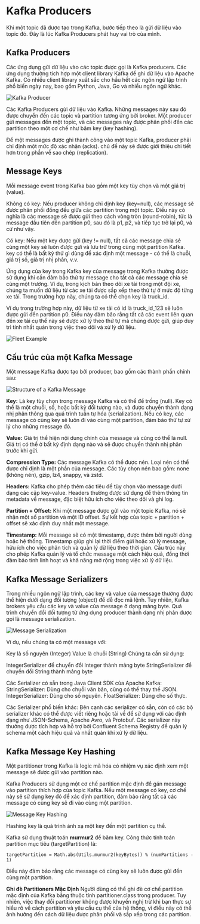 # Kafka Producers

Khi một topic đã được tạo trong Kafka, bước tiếp theo là gửi dữ liệu vào topic đó. Đây là lúc Kafka Producers phát huy vai trò của mình.

## Kafka Producers

Các ứng dụng gửi dữ liệu vào các topic được gọi là Kafka producers. Các ứng dụng thường tích hợp một client library Kafka để ghi dữ liệu vào Apache Kafka. Có nhiều client library xuất sắc cho hầu hết các ngôn ngữ lập trình phổ biến ngày nay, bao gồm Python, Java, Go và nhiều ngôn ngữ khác.

![Kafka Producer](/images/kafka-07.png)

Các Kafka Producers gửi dữ liệu vào Kafka. Những messages này sau đó được chuyển đến các topic và partition tương ứng bởi broker. Một producer gửi messages đến một topic, và các messages này được phân phối đến các partition theo một cơ chế như băm key (key hashing).

Để một messages được ghi thành công vào một topic Kafka, producer phải chỉ định một mức độ xác nhận (acks). chủ đề này sẽ được giới thiệu chi tiết hơn trong phần về sao chép (replication).

## Message Keys

Mỗi message event trong Kafka bao gồm một key tùy chọn và một giá trị (value).

Không có key: Nếu producer không chỉ định key (key=null), các message sẽ được phân phối đồng đều giữa các partition trong một topic. Điều này có nghĩa là các message sẽ được gửi theo cách vòng tròn (round-robin), tức là message đầu tiên đến partition p0, sau đó là p1, p2, và tiếp tục trở lại p0, và cứ như vậy.

Có key: Nếu một key được gửi (key != null), tất cả các message chia sẻ cùng một key sẽ luôn được gửi và lưu trữ trong cùng một partition Kafka. key có thể là bất kỳ thứ gì dùng để xác định một message - có thể là chuỗi, giá trị số, giá trị nhị phân, v.v.

Ứng dụng của key trong Kafka
key của message trong Kafka thường được sử dụng khi cần đảm bảo thứ tự message cho tất cả các message chia sẻ cùng một trường. Ví dụ, trong kịch bản theo dõi xe tải trong một đội xe, chúng ta muốn dữ liệu từ các xe tải được sắp xếp theo thứ tự ở mức độ từng xe tải. Trong trường hợp này, chúng ta có thể chọn key là truck_id.

Ví dụ trong trường hợp này, dữ liệu từ xe tải có id là truck_id_123 sẽ luôn được gửi đến partition p0. Điều này đảm bảo rằng tất cả các event liên quan đến xe tải cụ thể này sẽ được xử lý theo thứ tự mà chúng được gửi, giúp duy trì tính nhất quán trong việc theo dõi và xử lý dữ liệu.

![Fleet Example](/images/kafka-08.png)

## Cấu trúc của một Kafka Message

Một message Kafka được tạo bởi producer, bao gồm các thành phần chính sau:

![Structure of a Kafka Message](/images/kafka-09.png)

**Key:**
Là key tùy chọn trong message Kafka và có thể để trống (null).
Key có thể là một chuỗi, số, hoặc bất kỳ đối tượng nào, và được chuyển thành dạng nhị phân thông qua quá trình tuần tự hóa (serialization).
Nếu có key, các message có cùng key sẽ luôn đi vào cùng một partition, đảm bảo thứ tự xử lý cho những message đó.

**Value:**
Giá trị thể hiện nội dung chính của message và cũng có thể là null.
Giá trị có thể ở bất kỳ định dạng nào và sẽ được chuyển thành nhị phân trước khi gửi.

**Compression Type:**
Các message Kafka có thể được nén. Loại nén có thể được chỉ định là một phần của message.
Các tùy chọn nén bao gồm: none (không nén), gzip, lz4, snappy, và zstd.

**Headers:**
Kafka cho phép thêm các tiêu đề tùy chọn vào message dưới dạng các cặp key-value.
Headers thường được sử dụng để thêm thông tin metadata về message, đặc biệt hữu ích cho việc theo dõi và ghi log.

**Partition + Offset:**
Khi một message được gửi vào một topic Kafka, nó sẽ nhận một số partition và một ID offset.
Sự kết hợp của topic + partition + offset sẽ xác định duy nhất một message.

**Timestamp:**
Mỗi message sẽ có một timestamp, được thêm bởi người dùng hoặc hệ thống.
Timestamp giúp ghi lại thời điểm gửi hoặc xử lý message, hữu ích cho việc phân tích và quản lý dữ liệu theo thời gian.
Cấu trúc này cho phép Kafka quản lý và tổ chức message một cách hiệu quả, đồng thời đảm bảo tính linh hoạt và khả năng mở rộng trong việc xử lý dữ liệu.

## Kafka Message Serializers

Trong nhiều ngôn ngữ lập trình, các key và value của message thường được thể hiện dưới dạng đối tượng (object) để dễ đọc mã lệnh. Tuy nhiên, Kafka brokers yêu cầu các key và value của message ở dạng mảng byte. Quá trình chuyển đổi đối tượng từ ứng dụng producer thành dạng nhị phân được gọi là message serialization.

![Message Serialization](/images/kafka-10.png)

Ví dụ, nếu chúng ta có một message với:

Key là số nguyên (Integer)
Value là chuỗi (String)
Chúng ta cần sử dụng:

IntegerSerializer để chuyển đổi Integer thành mảng byte
StringSerializer để chuyển đổi String thành mảng byte

Các Serializer có sẵn trong Java Client SDK của Apache Kafka:
StringSerializer: Dùng cho chuỗi văn bản, cũng có thể thay thế JSON.
IntegerSerializer: Dùng cho số nguyên.
FloatSerializer: Dùng cho số thực.

Các Serializer phổ biến khác:
Bên cạnh các serializer có sẵn, còn có các bộ serializer khác có thể được viết riêng hoặc tải về để sử dụng với các định dạng như JSON-Schema, Apache Avro, và Protobuf. Các serializer này thường được tích hợp và hỗ trợ bởi Confluent Schema Registry để quản lý schema một cách hiệu quả và nhất quán khi xử lý dữ liệu.

## Kafka Message Key Hashing

Một partitioner trong Kafka là logic mã hóa có nhiệm vụ xác định xem một message sẽ được gửi vào partition nào.

Kafka Producers sử dụng một cơ chế partition mặc định để gán message vào partition thích hợp của topic Kafka. Nếu một message có key, cơ chế này sẽ sử dụng key đó để xác định partition, đảm bảo rằng tất cả các message có cùng key sẽ đi vào cùng một partition.

![Message Key Hashing](/images/kafka-11.png)

Hashing key là quá trình ánh xạ một key đến một partition cụ thể.

Kafka sử dụng thuật toán **murmur2** để băm key. Công thức tính toán partition mục tiêu (targetPartition) là:

`targetPartition = Math.abs(Utils.murmur2(keyBytes)) % (numPartitions - 1)`

Điều này đảm bảo rằng các message có cùng key sẽ luôn được gửi đến cùng một partition.

**Ghi đè Partitioners Mặc Định**
Người dùng có thể ghi đè cơ chế partition mặc định của Kafka bằng thuộc tính partitioner.class trong producer. Tuy nhiên, việc thay đổi partitioner không được khuyến nghị trừ khi bạn thực sự hiểu rõ về cách partition và yêu cầu cụ thể của hệ thống, vì điều này có thể ảnh hưởng đến cách dữ liệu được phân phối và sắp xếp trong các partition.
